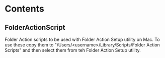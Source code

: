 # Contents

## FolderActionScript
Folder Action scripts to be used with Folder Action Setup utility on Mac.
To use these copy them to "/Users/\<username\>/Library/Scripts/Folder Action Scripts" and then select them from teh Folder Action Setup utility.
